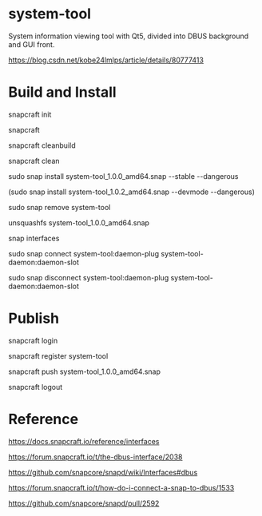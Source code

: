 system-tool
===========

System information viewing tool with Qt5, divided into DBUS background and GUI front.

https://blog.csdn.net/kobe24lmlps/article/details/80777413


Build and Install
============

snapcraft init

snapcraft

snapcraft cleanbuild

snapcraft clean

sudo snap install system-tool_1.0.0_amd64.snap --stable --dangerous

(sudo snap install system-tool_1.0.2_amd64.snap --devmode --dangerous)

sudo snap remove system-tool

unsquashfs system-tool_1.0.0_amd64.snap

snap interfaces

sudo snap connect system-tool:daemon-plug system-tool-daemon:daemon-slot

sudo snap disconnect system-tool:daemon-plug system-tool-daemon:daemon-slot


Publish
============

snapcraft login

snapcraft register system-tool

snapcraft push system-tool_1.0.0_amd64.snap

snapcraft logout


Reference
============

https://docs.snapcraft.io/reference/interfaces

https://forum.snapcraft.io/t/the-dbus-interface/2038

https://github.com/snapcore/snapd/wiki/Interfaces#dbus

https://forum.snapcraft.io/t/how-do-i-connect-a-snap-to-dbus/1533

https://github.com/snapcore/snapd/pull/2592
